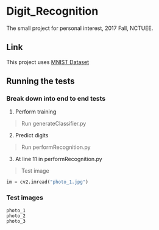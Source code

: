 # Digit_Recognition
The small project for personal interest, 2017 Fall, NCTUEE.

## Link
This project uses [MNIST Dataset](http://yann.lecun.com/exdb/mnist/)

## Running the tests
### Break down into end to end tests
1. Perform training
> Run generateClassifier.py
2. Predict digits
> Run performRecognition.py
3. At line 11 in performRecognition.py
> Test image
```python
im = cv2.imread("photo_1.jpg")
```
### Test images
```
photo_1
photo_2
photo_3
```
